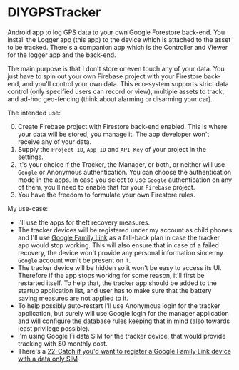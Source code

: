 # DIYGPSTracker
Android app to log GPS data to your own Google Forestore back-end.
You install the Logger app (this app) to the device which is attached to the asset to be tracked.
There's a companion app which is the Controller and Viewer for the logger app and the back-end.

The main purpose is that I don't store or even touch any of your data. You just have to spin out your own Firebase project with your Firestore back-end, and you'll control your own data. This eco-system supports strict data control (only specified users can record or view), multiple assets to track, and ad-hoc geo-fencing (think about alarming or disarming your car).

The intended use:

0. Create Firebase project with Firestore back-end enabled. This is where your data will be stored, you manage it. The app developer won't receive any of your data.
1. Supply the `Project ID`, `App ID` and `API Key` of your project in the settings.
2. It's your choice if the Tracker, the Manager, or both, or neither will use `Google` or Anonymous authentication. You can choose the authentication mode in the apps. In case you select to use `Google` authentication on any of them, you'll need to enable that for your `Firebase` project.
3. You have the freedom to formulate your own Firestore rules.

My use-case:

* I'll use the apps for theft recovery measures.
* The tracker devices will be registered under my account as child phones and I'll use [Google Family Link](https://families.google.com/familylink/) as a fall-back plan in case the tracker app would stop working. This will also ensure that in case of a failed recovery, the device won't provide any personal information since my `Google` account won't be present on it.
* The tracker device will be hidden so it won't be easy to access its UI. Therefore if the app stops working for some reason, it'll first be restarted itself. To help that, the tracker app should be added to the startup application list, and user has to make sure that the battery saving measures are not applied to it.
* To help possibly auto-restart I'll use Anonymous login for the tracker application, but surely will use Google login for the manager application and will configure the database rules keeping that in mind (also towards least privilege possible).
* I'm using Google Fi data SIM for the tracker device, that would provide tracking with $0 monthly cost.
* There's a [22-Catch if you'd want to register a Google Family Link device with a data only SIM](https://support.google.com/fi/thread/38811153) 
